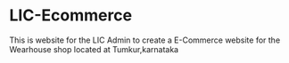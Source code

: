 # LIC-Ecommerce

This is website for the LIC Admin to create a E-Commerce website for the Wearhouse shop located at Tumkur,karnataka
